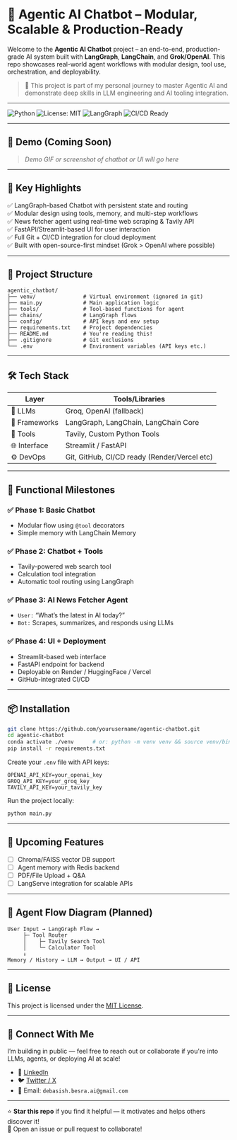 # 🤖 Agentic AI Chatbot – Modular, Scalable & Production-Ready

Welcome to the **Agentic AI Chatbot** project – an end-to-end, production-grade AI system built with **LangGraph**, **LangChain**, and **Grok/OpenAI**. This repo showcases real-world agent workflows with modular design, tool use, orchestration, and deployability.

> 🚀 This project is part of my personal journey to master Agentic AI and demonstrate deep skills in LLM engineering and AI tooling integration.

---

![Python](https://img.shields.io/badge/Python-3.10-blue.svg)
![License: MIT](https://img.shields.io/badge/License-MIT-yellow.svg)
![LangGraph](https://img.shields.io/badge/LangGraph-enabled-brightgreen)
![CI/CD Ready](https://img.shields.io/badge/CI/CD-ready-success)

---

## 🎥 Demo (Coming Soon)
> _Demo GIF or screenshot of chatbot or UI will go here_

---

## 🧠 Key Highlights

✅ LangGraph-based Chatbot with persistent state and routing  
✅ Modular design using tools, memory, and multi-step workflows  
✅ News fetcher agent using real-time web scraping & Tavily API  
✅ FastAPI/Streamlit-based UI for user interaction  
✅ Full Git + CI/CD integration for cloud deployment  
✅ Built with open-source-first mindset (Grok > OpenAI where possible)  

---

## 📁 Project Structure

```
agentic_chatbot/
├── venv/               # Virtual environment (ignored in git)
├── main.py             # Main application logic
├── tools/              # Tool-based functions for agent
├── chains/             # LangGraph flows
├── config/             # API keys and env setup
├── requirements.txt    # Project dependencies
├── README.md           # You're reading this!
├── .gitignore          # Git exclusions
└── .env                # Environment variables (API keys etc.)
```

---

## 🛠️ Tech Stack

| Layer        | Tools/Libraries                             |
|--------------|---------------------------------------------|
| 💬 LLMs       | Groq, OpenAI (fallback)                     |
| 🧠 Frameworks | LangGraph, LangChain, LangChain Core        |
| 🔧 Tools      | Tavily, Custom Python Tools                 |
| 🌐 Interface  | Streamlit / FastAPI                         |
| ⚙️ DevOps     | Git, GitHub, CI/CD ready (Render/Vercel etc)|

---

## 🧪 Functional Milestones

### ✅ Phase 1: Basic Chatbot
- Modular flow using `@tool` decorators  
- Simple memory with LangChain Memory  

### ✅ Phase 2: Chatbot + Tools
- Tavily-powered web search tool  
- Calculation tool integration  
- Automatic tool routing using LangGraph  

### ✅ Phase 3: AI News Fetcher Agent
- `User:` “What’s the latest in AI today?”  
- `Bot:` Scrapes, summarizes, and responds using LLMs  

### ✅ Phase 4: UI + Deployment
- Streamlit-based web interface  
- FastAPI endpoint for backend  
- Deployable on Render / HuggingFace / Vercel  
- GitHub-integrated CI/CD  

---

## 📦 Installation

```bash
git clone https://github.com/yourusername/agentic-chatbot.git
cd agentic-chatbot
conda activate ./venv      # or: python -m venv venv && source venv/bin/activate
pip install -r requirements.txt
```

Create your `.env` file with API keys:

```env
OPENAI_API_KEY=your_openai_key
GROQ_API_KEY=your_groq_key
TAVILY_API_KEY=your_tavily_key
```

Run the project locally:

```bash
python main.py
```

---

## 🧪 Upcoming Features

- [ ] Chroma/FAISS vector DB support  
- [ ] Agent memory with Redis backend  
- [ ] PDF/File Upload + Q&A  
- [ ] LangServe integration for scalable APIs  

---

## 🧭 Agent Flow Diagram (Planned)

```text
User Input → LangGraph Flow →
     ├─ Tool Router
     │    ├─ Tavily Search Tool
     │    └─ Calculator Tool
     ↓
Memory / History → LLM → Output → UI / API
```

---

## 📄 License

This project is licensed under the [MIT License](LICENSE).

---

## 👋 Connect With Me

I’m building in public — feel free to reach out or collaborate if you're into LLMs, agents, or deploying AI at scale!

- 🔗 [LinkedIn](https://www.linkedin.com/in/debasish-besra-80537b361/)
- 🐦 [Twitter / X](https://x.com/besra_ai)
- 📧 Email: `debasish.besra.ai@gmail.com`

---

⭐️ **Star this repo** if you find it helpful — it motivates and helps others discover it!  
💬 Open an issue or pull request to collaborate!





